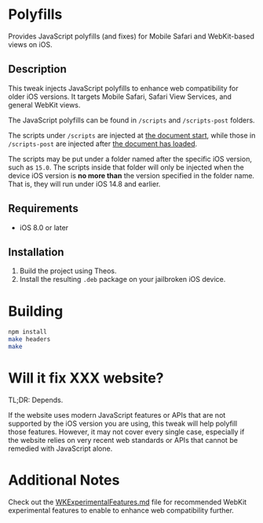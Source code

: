 # Polyfills

Provides JavaScript polyfills (and fixes) for Mobile Safari and WebKit-based views on iOS.

## Description

This tweak injects JavaScript polyfills to enhance web compatibility for older iOS versions. It targets Mobile Safari, Safari View Services, and general WebKit views.

The JavaScript polyfills can be found in `/scripts` and `/scripts-post` folders.

The scripts under `/scripts` are injected at [the document start](https://developer.apple.com/documentation/webkit/wkuserscriptinjectiontime/atdocumentstart?language=objc), while those in `/scripts-post` are injected after [the document has loaded](https://developer.apple.com/documentation/webkit/wkuserscriptinjectiontime/atdocumentend?language=objc).

The scripts may be put under a folder named after the specific iOS version, such as `15.0`. The scripts inside that folder will only be injected when the device iOS version is **no more than** the version specified in the folder name. That is, they will run under iOS 14.8 and earlier.

## Requirements

- iOS 8.0 or later

## Installation

1. Build the project using Theos.
2. Install the resulting `.deb` package on your jailbroken iOS device.

# Building

```sh
npm install
make headers
make
```

# Will it fix XXX website?

TL;DR: Depends.

If the website uses modern JavaScript features or APIs that are not supported by the iOS version you are using, this tweak will help polyfill those features. However, it may not cover every single case, especially if the website relies on very recent web standards or APIs that cannot be remedied with JavaScript alone.

# Additional Notes

Check out the [WKExperimentalFeatures.md](WKExperimentalFeatures.md) file for recommended WebKit experimental features to enable to enhance web compatibility further.
